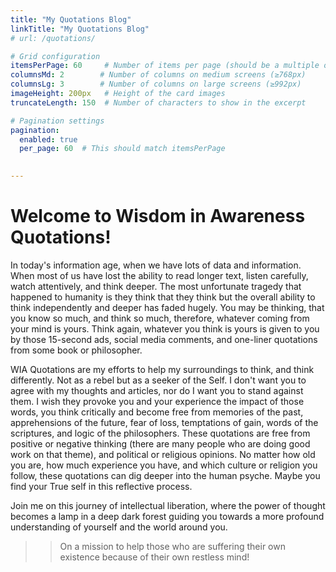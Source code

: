 ```yaml
---
title: "My Quotations Blog"
linkTitle: "My Quotations Blog"
# url: /quotations/

# Grid configuration
itemsPerPage: 60     # Number of items per page (should be a multiple of columnsLg for even rows)
columnsMd: 2        # Number of columns on medium screens (≥768px)
columnsLg: 3        # Number of columns on large screens (≥992px)
imageHeight: 200px   # Height of the card images
truncateLength: 150  # Number of characters to show in the excerpt

# Pagination settings
pagination:
  enabled: true
  per_page: 60  # This should match itemsPerPage
        

---
```


# Welcome to Wisdom in Awareness Quotations!

In today's information age, when we have lots of data and information. When most of us have lost the ability to read longer text, listen carefully, watch attentively, and think deeper. The most unfortunate tragedy that happened to humanity is they think that they think but the overall ability to think independently and deeper has faded hugely. You may be thinking, that you know so much, and think so much, therefore, whatever coming from your mind is yours. Think again, whatever you think is yours is given to you by those 15-second ads, social media comments, and one-liner quotations from some book or philosopher.

WIA Quotations are my efforts to help my surroundings to think, and think differently. Not as a rebel but as a seeker of the Self. I don't want you to agree with my thoughts and articles, nor do I want you to stand against them. I wish they provoke you and your experience the impact of those words, you think critically and become free from memories of the past, apprehensions of the future, fear of loss, temptations of gain, words of the scriptures, and logic of the philosophers. These quotations are free from positive or negative thinking (there are many people who are doing good work on that theme), and political or religious opinions. No matter how old you are, how much experience you have, and which culture or religion you follow, these quotations can dig deeper into the human psyche. Maybe you find your True self in this reflective process.

Join me on this journey of intellectual liberation, where the power of thought becomes a lamp in a deep dark forest guiding you towards a more profound understanding of yourself and the world around you.

>> On a mission to help those who are suffering their own existence because of their own restless mind! 



